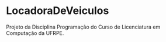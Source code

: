 # LocadoraDeVeiculos
Projeto da Disciplina Programação do Curso de Licenciatura em Computação da UFRPE.
